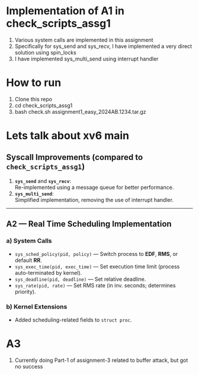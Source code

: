 # Implementation of A1 in check_scripts_assg1 
1) Various system calls are implemented in this assignment 
2) Specifically for sys_send and sys_recv, I have implemented a very direct solution using spin_locks 
3) I have implemented sys_multi_send using interrupt handler 

# How to run 
1) Clone this repo 
2) cd check_scripts_assg1
3) bash check.sh assignment1_easy_2024AB.1234.tar.gz

# Lets talk about xv6 main 

## Syscall Improvements (compared to `check_scripts_assg1`)

1. **`sys_send`** and **`sys_recv`**:  
   Re-implemented using a message queue for better performance.
2. **`sys_multi_send`**:  
   Simplified implementation, removing the use of interrupt handler.

---

## A2 — Real Time Scheduling Implementation

### a) System Calls
- `sys_sched_policy(pid, policy)` — Switch process to **EDF**, **RMS**, or default **RR**.
- `sys_exec_time(pid, exec_time)` — Set execution time limit (process auto-terminated by kernel).
- `sys_deadline(pid, deadline)` — Set relative deadline.
- `sys_rate(pid, rate)` — Set RMS rate (in inv. seconds; determines priority).

### b) Kernel Extensions
- Added scheduling-related fields to `struct proc`.

# A3 

1) Currently doing Part-1 of assignment-3 related to buffer attack, but got no success 
